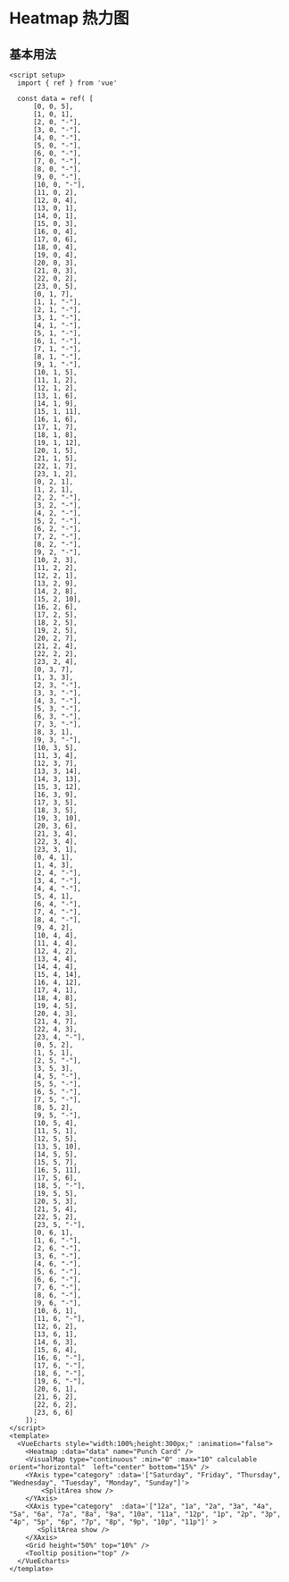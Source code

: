 # Heatmap 热力图

<script setup>
  import { ref } from 'vue'

  const data = ref( [
      [0, 0, 5],
      [1, 0, 1],
      [2, 0, "-"],
      [3, 0, "-"],
      [4, 0, "-"],
      [5, 0, "-"],
      [6, 0, "-"],
      [7, 0, "-"],
      [8, 0, "-"],
      [9, 0, "-"],
      [10, 0, "-"],
      [11, 0, 2],
      [12, 0, 4],
      [13, 0, 1],
      [14, 0, 1],
      [15, 0, 3],
      [16, 0, 4],
      [17, 0, 6],
      [18, 0, 4],
      [19, 0, 4],
      [20, 0, 3],
      [21, 0, 3],
      [22, 0, 2],
      [23, 0, 5],
      [0, 1, 7],
      [1, 1, "-"],
      [2, 1, "-"],
      [3, 1, "-"],
      [4, 1, "-"],
      [5, 1, "-"],
      [6, 1, "-"],
      [7, 1, "-"],
      [8, 1, "-"],
      [9, 1, "-"],
      [10, 1, 5],
      [11, 1, 2],
      [12, 1, 2],
      [13, 1, 6],
      [14, 1, 9],
      [15, 1, 11],
      [16, 1, 6],
      [17, 1, 7],
      [18, 1, 8],
      [19, 1, 12],
      [20, 1, 5],
      [21, 1, 5],
      [22, 1, 7],
      [23, 1, 2],
      [0, 2, 1],
      [1, 2, 1],
      [2, 2, "-"],
      [3, 2, "-"],
      [4, 2, "-"],
      [5, 2, "-"],
      [6, 2, "-"],
      [7, 2, "-"],
      [8, 2, "-"],
      [9, 2, "-"],
      [10, 2, 3],
      [11, 2, 2],
      [12, 2, 1],
      [13, 2, 9],
      [14, 2, 8],
      [15, 2, 10],
      [16, 2, 6],
      [17, 2, 5],
      [18, 2, 5],
      [19, 2, 5],
      [20, 2, 7],
      [21, 2, 4],
      [22, 2, 2],
      [23, 2, 4],
      [0, 3, 7],
      [1, 3, 3],
      [2, 3, "-"],
      [3, 3, "-"],
      [4, 3, "-"],
      [5, 3, "-"],
      [6, 3, "-"],
      [7, 3, "-"],
      [8, 3, 1],
      [9, 3, "-"],
      [10, 3, 5],
      [11, 3, 4],
      [12, 3, 7],
      [13, 3, 14],
      [14, 3, 13],
      [15, 3, 12],
      [16, 3, 9],
      [17, 3, 5],
      [18, 3, 5],
      [19, 3, 10],
      [20, 3, 6],
      [21, 3, 4],
      [22, 3, 4],
      [23, 3, 1],
      [0, 4, 1],
      [1, 4, 3],
      [2, 4, "-"],
      [3, 4, "-"],
      [4, 4, "-"],
      [5, 4, 1],
      [6, 4, "-"],
      [7, 4, "-"],
      [8, 4, "-"],
      [9, 4, 2],
      [10, 4, 4],
      [11, 4, 4],
      [12, 4, 2],
      [13, 4, 4],
      [14, 4, 4],
      [15, 4, 14],
      [16, 4, 12],
      [17, 4, 1],
      [18, 4, 8],
      [19, 4, 5],
      [20, 4, 3],
      [21, 4, 7],
      [22, 4, 3],
      [23, 4, "-"],
      [0, 5, 2],
      [1, 5, 1],
      [2, 5, "-"],
      [3, 5, 3],
      [4, 5, "-"],
      [5, 5, "-"],
      [6, 5, "-"],
      [7, 5, "-"],
      [8, 5, 2],
      [9, 5, "-"],
      [10, 5, 4],
      [11, 5, 1],
      [12, 5, 5],
      [13, 5, 10],
      [14, 5, 5],
      [15, 5, 7],
      [16, 5, 11],
      [17, 5, 6],
      [18, 5, "-"],
      [19, 5, 5],
      [20, 5, 3],
      [21, 5, 4],
      [22, 5, 2],
      [23, 5, "-"],
      [0, 6, 1],
      [1, 6, "-"],
      [2, 6, "-"],
      [3, 6, "-"],
      [4, 6, "-"],
      [5, 6, "-"],
      [6, 6, "-"],
      [7, 6, "-"],
      [8, 6, "-"],
      [9, 6, "-"],
      [10, 6, 1],
      [11, 6, "-"],
      [12, 6, 2],
      [13, 6, 1],
      [14, 6, 3],
      [15, 6, 4],
      [16, 6, "-"],
      [17, 6, "-"],
      [18, 6, "-"],
      [19, 6, "-"],
      [20, 6, 1],
      [21, 6, 2],
      [22, 6, 2],
      [23, 6, 6]
    ]);
</script>

## 基本用法

<VueEcharts style="width:100%;height:300px;" :animation="false">
    <Heatmap :data="data" name="Punch Card" />
    <VisualMap :min="0" :max="10" calculable orient="horizontal"  left="center" bottom="15%" />
    <YAxis type="category" :data='["Saturday", "Friday", "Thursday", "Wednesday", "Tuesday", "Monday", "Sunday"]'>
        <SplitArea show />
    </YAxis>
    <XAxis type="category"  :data='["12a", "1a", "2a", "3a", "4a", "5a", "6a", "7a", "8a", "9a", "10a", "11a", "12p", "1p", "2p", "3p", "4p", "5p", "6p", "7p", "8p", "9p", "10p", "11p"]' >
       <SplitArea show />
    </XAxis>
    <Grid height="50%" top="10%" />
    <Tooltip position="top" />
</VueEcharts>

```vue
<script setup>
  import { ref } from 'vue'

  const data = ref( [
      [0, 0, 5],
      [1, 0, 1],
      [2, 0, "-"],
      [3, 0, "-"],
      [4, 0, "-"],
      [5, 0, "-"],
      [6, 0, "-"],
      [7, 0, "-"],
      [8, 0, "-"],
      [9, 0, "-"],
      [10, 0, "-"],
      [11, 0, 2],
      [12, 0, 4],
      [13, 0, 1],
      [14, 0, 1],
      [15, 0, 3],
      [16, 0, 4],
      [17, 0, 6],
      [18, 0, 4],
      [19, 0, 4],
      [20, 0, 3],
      [21, 0, 3],
      [22, 0, 2],
      [23, 0, 5],
      [0, 1, 7],
      [1, 1, "-"],
      [2, 1, "-"],
      [3, 1, "-"],
      [4, 1, "-"],
      [5, 1, "-"],
      [6, 1, "-"],
      [7, 1, "-"],
      [8, 1, "-"],
      [9, 1, "-"],
      [10, 1, 5],
      [11, 1, 2],
      [12, 1, 2],
      [13, 1, 6],
      [14, 1, 9],
      [15, 1, 11],
      [16, 1, 6],
      [17, 1, 7],
      [18, 1, 8],
      [19, 1, 12],
      [20, 1, 5],
      [21, 1, 5],
      [22, 1, 7],
      [23, 1, 2],
      [0, 2, 1],
      [1, 2, 1],
      [2, 2, "-"],
      [3, 2, "-"],
      [4, 2, "-"],
      [5, 2, "-"],
      [6, 2, "-"],
      [7, 2, "-"],
      [8, 2, "-"],
      [9, 2, "-"],
      [10, 2, 3],
      [11, 2, 2],
      [12, 2, 1],
      [13, 2, 9],
      [14, 2, 8],
      [15, 2, 10],
      [16, 2, 6],
      [17, 2, 5],
      [18, 2, 5],
      [19, 2, 5],
      [20, 2, 7],
      [21, 2, 4],
      [22, 2, 2],
      [23, 2, 4],
      [0, 3, 7],
      [1, 3, 3],
      [2, 3, "-"],
      [3, 3, "-"],
      [4, 3, "-"],
      [5, 3, "-"],
      [6, 3, "-"],
      [7, 3, "-"],
      [8, 3, 1],
      [9, 3, "-"],
      [10, 3, 5],
      [11, 3, 4],
      [12, 3, 7],
      [13, 3, 14],
      [14, 3, 13],
      [15, 3, 12],
      [16, 3, 9],
      [17, 3, 5],
      [18, 3, 5],
      [19, 3, 10],
      [20, 3, 6],
      [21, 3, 4],
      [22, 3, 4],
      [23, 3, 1],
      [0, 4, 1],
      [1, 4, 3],
      [2, 4, "-"],
      [3, 4, "-"],
      [4, 4, "-"],
      [5, 4, 1],
      [6, 4, "-"],
      [7, 4, "-"],
      [8, 4, "-"],
      [9, 4, 2],
      [10, 4, 4],
      [11, 4, 4],
      [12, 4, 2],
      [13, 4, 4],
      [14, 4, 4],
      [15, 4, 14],
      [16, 4, 12],
      [17, 4, 1],
      [18, 4, 8],
      [19, 4, 5],
      [20, 4, 3],
      [21, 4, 7],
      [22, 4, 3],
      [23, 4, "-"],
      [0, 5, 2],
      [1, 5, 1],
      [2, 5, "-"],
      [3, 5, 3],
      [4, 5, "-"],
      [5, 5, "-"],
      [6, 5, "-"],
      [7, 5, "-"],
      [8, 5, 2],
      [9, 5, "-"],
      [10, 5, 4],
      [11, 5, 1],
      [12, 5, 5],
      [13, 5, 10],
      [14, 5, 5],
      [15, 5, 7],
      [16, 5, 11],
      [17, 5, 6],
      [18, 5, "-"],
      [19, 5, 5],
      [20, 5, 3],
      [21, 5, 4],
      [22, 5, 2],
      [23, 5, "-"],
      [0, 6, 1],
      [1, 6, "-"],
      [2, 6, "-"],
      [3, 6, "-"],
      [4, 6, "-"],
      [5, 6, "-"],
      [6, 6, "-"],
      [7, 6, "-"],
      [8, 6, "-"],
      [9, 6, "-"],
      [10, 6, 1],
      [11, 6, "-"],
      [12, 6, 2],
      [13, 6, 1],
      [14, 6, 3],
      [15, 6, 4],
      [16, 6, "-"],
      [17, 6, "-"],
      [18, 6, "-"],
      [19, 6, "-"],
      [20, 6, 1],
      [21, 6, 2],
      [22, 6, 2],
      [23, 6, 6]
    ]);
</script>
<template>
  <VueEcharts style="width:100%;height:300px;" :animation="false">
    <Heatmap :data="data" name="Punch Card" />
    <VisualMap type="continuous" :min="0" :max="10" calculable orient="horizontal"  left="center" bottom="15%" />
    <YAxis type="category" :data='["Saturday", "Friday", "Thursday", "Wednesday", "Tuesday", "Monday", "Sunday"]'>
        <SplitArea show />
    </YAxis>
    <XAxis type="category"  :data='["12a", "1a", "2a", "3a", "4a", "5a", "6a", "7a", "8a", "9a", "10a", "11a", "12p", "1p", "2p", "3p", "4p", "5p", "6p", "7p", "8p", "9p", "10p", "11p"]' >
       <SplitArea show />
    </XAxis>
    <Grid height="50%" top="10%" />
    <Tooltip position="top" />
  </VueEcharts>
</template>
```
